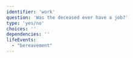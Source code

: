 ```yaml
---
identifier: 'work'
question: 'Was the deceased ever have a job?'
type: 'yes/no'
choices: ''
dependencies: ''
lifeEvents: 
  - "bereavement"
---
```


